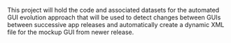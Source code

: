 This project will hold the code and associated datasets for the automated GUI evolution approach that will be used to detect changes between GUIs between successive app releases and automatically create a dynamic XML file for the mockup GUI from newer release.